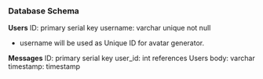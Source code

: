 ### Database Schema

**Users**
ID: primary serial key
username: varchar unique not null

* username will be used as Unique ID for avatar generator.

**Messages**
ID: primary serial key
user_id: int references Users
body: varchar
timestamp: timestamp
